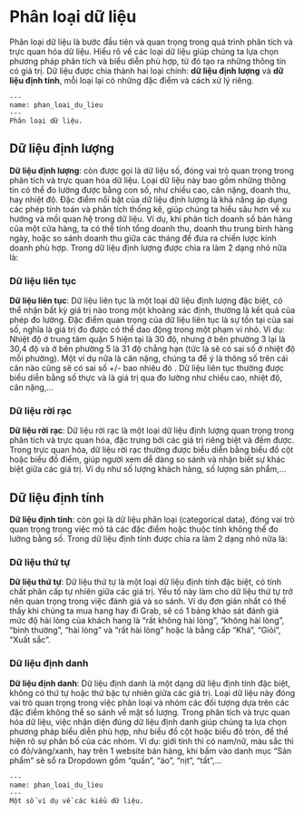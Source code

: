 # Phân loại dữ liệu
Phân loại dữ liệu là bước đầu tiên và quan trọng trong quá trình phân tích và trực quan hóa dữ liệu. Hiểu rõ về các loại dữ liệu giúp chúng ta lựa chọn phương pháp phân tích và biểu diễn phù hợp, từ đó tạo ra những thông tin có giá trị. Dữ liệu được chia thành hai loại chính: **dữ liệu định lượng** và **dữ liệu định tính**, mỗi loại lại có những đặc điểm và cách xử lý riêng.
```{figure} ../img/phan_loai_du_lieu.png
---
name: phan_loai_du_lieu
---
Phân loại dữ liệu.
```

## Dữ liệu định lượng
**Dữ liệu định lượng**: còn được gọi là dữ liệu số, đóng vai trò quan trọng trong phân tích và trực quan hóa dữ liệu. Loại dữ liệu này bao gồm những thông tin có thể đo lường được bằng con số, như chiều cao, cân nặng, doanh thu, hay nhiệt độ. Đặc điểm nổi bật của dữ liệu định lượng là khả năng áp dụng các phép tính toán và phân tích thống kê, giúp chúng ta hiểu sâu hơn về xu hướng và mối quan hệ trong dữ liệu. Ví dụ, khi phân tích doanh số bán hàng của một cửa hàng, ta có thể tính tổng doanh thu, doanh thu trung bình hàng ngày, hoặc so sánh doanh thu giữa các tháng để đưa ra chiến lược kinh doanh phù hợp. Trong dữ liệu định lượng được chia ra làm 2 dạng nhỏ nữa là:

### Dữ liệu liên tục
**Dữ liệu liên tục**: Dữ liệu liên tục là một loại dữ liệu định lượng đặc biệt, có thể nhận bất kỳ giá trị nào trong một khoảng xác định, thường là kết quả của phép đo lường. Đặc điểm quan trọng của dữ liệu liên tục là sự tồn tại của sai số, nghĩa là giá trị đo được có thể dao động trong một phạm vi nhỏ. Ví dụ: Nhiệt độ ở trung tâm quận 5 hiện tại là 30 độ, nhưng ở bên phường 3 lại là 30,4 độ và ở bên phường 5 là 31 độ chẳng hạn (tức là sẽ có sai số ở nhiệt độ mỗi phường). Một ví dụ nữa là cân nặng, chúng ta để ý là thông số trên cái cân nào cũng sẽ có sai số +/- bao nhiêu đó . Dữ liệu liên tục thường được biểu diễn bằng số thực và là giá trị qua đo lường như chiều cao, nhiệt độ, cân nặng,… 

### Dữ liệu rời rạc
**Dữ liệu rời rạc**: Dữ liệu rời rạc là một loại dữ liệu định lượng quan trọng trong phân tích và trực quan hóa, đặc trưng bởi các giá trị riêng biệt và đếm được. Trong trực quan hóa, dữ liệu rời rạc thường được biểu diễn bằng biểu đồ cột hoặc biểu đồ điểm, giúp người xem dễ dàng so sánh và nhận biết sự khác biệt giữa các giá trị. Ví dụ như số lượng khách hàng, số lượng sản phẩm,…


## Dữ liệu định tính
**Dữ liệu định tính**: còn gọi là dữ liệu phân loại (categorical data), đóng vai trò quan trọng trong việc mô tả các đặc điểm hoặc thuộc tính không thể đo lường bằng số. Trong dữ liệu định tính được chia ra làm 2 dạng nhỏ nữa là:


### Dữ liệu thứ tự
**Dữ liệu thứ tự**: Dữ liệu thứ tự là một loại dữ liệu định tính đặc biệt, có tính chất phân cấp tự nhiên giữa các giá trị. Yếu tố này làm cho dữ liệu thứ tự trở nên quan trọng trong việc đánh giá và so sánh. Ví dụ đơn giản nhất có thể thấy khi chúng ta mua hang hay đi Grab, sẽ có 1 bảng khảo sát đánh giá mức độ hài lòng của khách hang là “rất không hài lòng”, “không hài lòng”, “bình thường”, “hài lòng” và “rất hài lòng” hoặc là bằng cấp “Khá”, “Giỏi”, “Xuất sắc”.


### Dữ liệu định danh
**Dữ liệu định danh**: Dữ liệu định danh là một dạng dữ liệu định tính đặc biệt, không có thứ tự hoặc thứ bậc tự nhiên giữa các giá trị. Loại dữ liệu này đóng vai trò quan trọng trong việc phân loại và nhóm các đối tượng dựa trên các đặc điểm không thể so sánh về mặt số lượng. Trong phân tích và trực quan hóa dữ liệu, việc nhận diện đúng dữ liệu định danh giúp chúng ta lựa chọn phương pháp biểu diễn phù hợp, như biểu đồ cột hoặc biểu đồ tròn, để thể hiện rõ sự phân bố của các nhóm. Ví dụ: giới tính thì có nam/nữ, màu sắc thì có đỏ/vàng/xanh, hay trên 1 website bán hàng, khi bấm vào danh mục “Sản phẩm” sẽ sổ ra Dropdown gồm “quần”, “áo”, “nịt”, “tất”,…

```{figure} ../img/phan_loai_du_lieu_dap_an_bt.png
---
name: phan_loai_du_lieu
---
Một số ví dụ về các kiểu dữ liệu.
```
